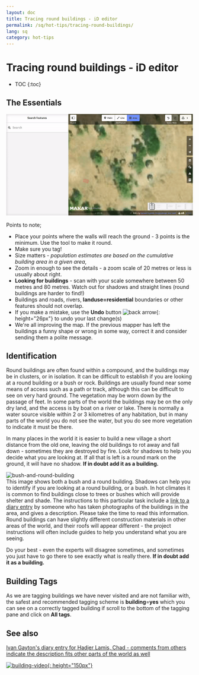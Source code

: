 ```yaml
---
layout: doc
title: Tracing round buildings - iD editor
permalink: /sq/hot-tips/tracing-round-buildings/
lang: sq
category: hot-tips
---
```


Tracing round buildings - iD editor
============

- TOC
{:toc}

The Essentials
----------

![Round Buildings][]  


Points to note;  

- Place your points where the walls will reach the ground - 3 points is the minimum. Use the tool to make it round.  
- Make sure you tag!  
- Size matters - *population estimates are based on the cumulative building area in a given area*,  
- Zoom in enough to see the details - a zoom scale of 20 metres or less is usually about right.  
- **Looking for buildings** - scan with your scale somewhere between 50 metres and 80 metres. Watch out for shadows and straight lines (round buildings are harder to find!)  
- Buildings and roads, rivers, **landuse=residential** boundaries or other features should not overlap.  
- If you make a mistake, use the **Undo** button ![back arrow]{: height="26px"} to undo your last change(s)  
- We're all improving the map. If the previous mapper has left the buildings a funny shape or wrong in some way, correct it and consider sending them a polite message.  

Identification
---------------

Round buildings are often found within a compound, and the buildings may be in clusters, or in isolation. It can be difficult to establish if you are looking at a round building or a bush or rock. Buildings are usually found near some means of access such as a path or track, although this can be difficult to see on very hard ground. The vegetation may be worn down by the passage of feet. In some parts of the world the buildings may be on the only dry land, and the access is by boat on a river or lake. There is normally a water source visible within 2 or 3 kilometres of any habitation, but in many parts of the world you do not see the water, but you do see more vegetation to indicate it must be there.  

In many places in the world it is easier to build a new village a short distance from the old one, leaving the old buildings to rot away and fall down - sometimes they are destroyed by fire. Look for shadows to help you decide what you are looking at. If all that is left is a round mark on the ground, it will have no shadow. **If in doubt add it as a building.**  

![bush-and-round-building][]  
This image shows both a bush and a round building. Shadows can help you to identify if you are looking at a round building, or a bush. In hot climates it is common to find buildings close to trees or bushes which will provide shelter and shade. The instructions to this particular task include a [link to a diary entry](https://www.openstreetmap.org/user/IvanGayton/diary/38612) by someone who has taken photographs of the buildings in the area, and gives a description. Please take the time to read this information. Round buildings can have slightly different construction materials in other areas of the world, and their roofs will appear different - the project instructions will often include guides to help you understand what you are seeing.  

Do your best - even the experts will disagree sometimes, and sometimes you just have to go there to see exactly what is really there. **If in doubt add it as a building.**  

Building Tags
-------------

As we are tagging buildings we have never visited and are not familiar with, the safest and recommended tagging scheme is **building**=**yes** which you can see on a correctly tagged building if scroll to the bottom of the tagging pane and click on **All tags**.

See also  
---------

[Ivan Gayton's diary entry for Hadjer Lamis, Chad - comments from others indicate the description fits other parts of the world as well](https://www.openstreetmap.org/user/IvanGayton/diary/38612)

[![building-video]{: height="150px"}](https://www.youtube.com/watch?v=VPJz-AucqF4&index=7&list=PLb9506_-6FMHZ3nwn9heri3xjQKrSq1hN "Humanitarian OpenStreetMap Team Tutorial Videos - Adding a Building to OpenStreetMap")  


[keymon]:/images/hot-tips/keymon.png
[Round Buildings]: /images/hot-tips/round_building.gif "Demonstration of mapping a round building"
[bush-and-round-building]: /images/hot-tips/bush-and-round-building.png "Round building next to a bush"
[back arrow]: /images/beginner/back-arrow.png "Undo"
[building-video]: /images/hot-tips/building-video.png "Humanitarian OpenStreetMap Team Tutorial Videos - Adding a Building to OpenStreetMap"